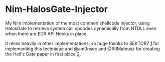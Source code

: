 # Nim-HalosGate-Injector

My Nim implementation of the most common shellcode injector, using HalosGate to retrieve system call opcodes dynamically from NTDLL even when there are EDR API Hooks in place. 

It relies heavily in other implementations, so huge thanks to SEKTOR7 [1] for implementing this technique and @am0nsec and @RtlMateusz for creating the Hell's Gate paper in first place [2]. 


[1]:https://blog.sektor7.net/#!res/2021/halosgate.md
[2]:https://github.com/am0nsec/HellsGate
